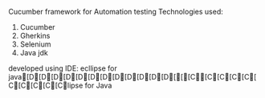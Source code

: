 Cucumber framework for Automation testing
Technologies used:
1. Cucumber
2. Gherkins
3. Selenium
4. Java jdk

developed using IDE: ecllipse for java[D[D[D[D[D[D[D[D[D[D[D[D[[[C[C[C[C[C[C[C[C[C[Clipse for Java

